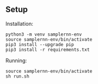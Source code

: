 ## Setup

Installation:

    python3 -m venv samplernn-env
    source samplernn-env/bin/activate
    pip3 install --upgrade pip
    pip3 install -r requirements.txt

Running:

    source samplernn-env/bin/activate
    sh run.sh